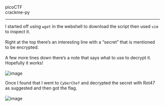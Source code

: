 picoCTF <br>
crackme-py <br>

---

I started off using `wget` in the webshell to download the script then used `vim` to inspect it. <br><br>
Right at the top there’s an interesting line with a “secret” that is mentioned to be encrypted. <br><br>
A few more lines down there’s a note that says what to use to decrypt it. Hopefully it works! <br>
<br>
![image](https://github.com/xocybersec/picoCTF-Walkthroughs/assets/91302698/db30d87e-bd1b-40f1-8f03-1860cc84ce22)

Once I found that I went to `CyberChef` and decrypted the secret with Rot47 as suggested and then got the flag. <br>
<br>
![image](https://github.com/xocybersec/picoCTF-Walkthroughs/assets/91302698/b99f3d2f-ea89-4977-be3c-fc8218ffb38c)
